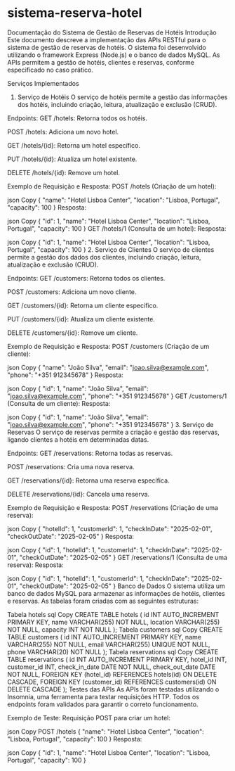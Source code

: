 # sistema-reserva-hotel

Documentação do Sistema de Gestão de Reservas de Hotéis
Introdução
Este documento descreve a implementação das APIs RESTful para o sistema de gestão de reservas de hotéis. O sistema foi desenvolvido utilizando o framework Express (Node.js) e o banco de dados MySQL. As APIs permitem a gestão de hotéis, clientes e reservas, conforme especificado no caso prático.

Serviços Implementados
1. Serviço de Hotéis
O serviço de hotéis permite a gestão das informações dos hotéis, incluindo criação, leitura, atualização e exclusão (CRUD).

Endpoints:
GET /hotels: Retorna todos os hotéis.

POST /hotels: Adiciona um novo hotel.

GET /hotels/{id}: Retorna um hotel específico.

PUT /hotels/{id}: Atualiza um hotel existente.

DELETE /hotels/{id}: Remove um hotel.

Exemplo de Requisição e Resposta:
POST /hotels (Criação de um hotel):

json
Copy
{
  "name": "Hotel Lisboa Center",
  "location": "Lisboa, Portugal",
  "capacity": 100
}
Resposta:

json
Copy
{
  "id": 1,
  "name": "Hotel Lisboa Center",
  "location": "Lisboa, Portugal",
  "capacity": 100
}
GET /hotels/1 (Consulta de um hotel):
Resposta:

json
Copy
{
  "id": 1,
  "name": "Hotel Lisboa Center",
  "location": "Lisboa, Portugal",
  "capacity": 100
}
2. Serviço de Clientes
O serviço de clientes permite a gestão dos dados dos clientes, incluindo criação, leitura, atualização e exclusão (CRUD).

Endpoints:
GET /customers: Retorna todos os clientes.

POST /customers: Adiciona um novo cliente.

GET /customers/{id}: Retorna um cliente específico.

PUT /customers/{id}: Atualiza um cliente existente.

DELETE /customers/{id}: Remove um cliente.

Exemplo de Requisição e Resposta:
POST /customers (Criação de um cliente):

json
Copy
{
  "name": "João Silva",
  "email": "joao.silva@example.com",
  "phone": "+351 912345678"
}
Resposta:

json
Copy
{
  "id": 1,
  "name": "João Silva",
  "email": "joao.silva@example.com",
  "phone": "+351 912345678"
}
GET /customers/1 (Consulta de um cliente):
Resposta:

json
Copy
{
  "id": 1,
  "name": "João Silva",
  "email": "joao.silva@example.com",
  "phone": "+351 912345678"
}
3. Serviço de Reservas
O serviço de reservas permite a criação e gestão das reservas, ligando clientes a hotéis em determinadas datas.

Endpoints:
GET /reservations: Retorna todas as reservas.

POST /reservations: Cria uma nova reserva.

GET /reservations/{id}: Retorna uma reserva específica.

DELETE /reservations/{id}: Cancela uma reserva.

Exemplo de Requisição e Resposta:
POST /reservations (Criação de uma reserva):

json
Copy
{
  "hotelId": 1,
  "customerId": 1,
  "checkInDate": "2025-02-01",
  "checkOutDate": "2025-02-05"
}
Resposta:

json
Copy
{
  "id": 1,
  "hotelId": 1,
  "customerId": 1,
  "checkInDate": "2025-02-01",
  "checkOutDate": "2025-02-05"
}
GET /reservations/1 (Consulta de uma reserva):
Resposta:

json
Copy
{
  "id": 1,
  "hotelId": 1,
  "customerId": 1,
  "checkInDate": "2025-02-01",
  "checkOutDate": "2025-02-05"
}
Banco de Dados
O sistema utiliza um banco de dados MySQL para armazenar as informações de hotéis, clientes e reservas. As tabelas foram criadas com as seguintes estruturas:

Tabela hotels
sql
Copy
CREATE TABLE hotels (
  id INT AUTO_INCREMENT PRIMARY KEY,
  name VARCHAR(255) NOT NULL,
  location VARCHAR(255) NOT NULL,
  capacity INT NOT NULL
);
Tabela customers
sql
Copy
CREATE TABLE customers (
  id INT AUTO_INCREMENT PRIMARY KEY,
  name VARCHAR(255) NOT NULL,
  email VARCHAR(255) UNIQUE NOT NULL,
  phone VARCHAR(20) NOT NULL
);
Tabela reservations
sql
Copy
CREATE TABLE reservations (
  id INT AUTO_INCREMENT PRIMARY KEY,
  hotel_id INT,
  customer_id INT,
  check_in_date DATE NOT NULL,
  check_out_date DATE NOT NULL,
  FOREIGN KEY (hotel_id) REFERENCES hotels(id) ON DELETE CASCADE,
  FOREIGN KEY (customer_id) REFERENCES customers(id) ON DELETE CASCADE
);
Testes das APIs
As APIs foram testadas utilizando o Insomnia, uma ferramenta para testar requisições HTTP. Todos os endpoints foram validados para garantir o correto funcionamento.

Exemplo de Teste:
Requisição POST para criar um hotel:

json
Copy
POST /hotels
{
  "name": "Hotel Lisboa Center",
  "location": "Lisboa, Portugal",
  "capacity": 100
}
Resposta:

json
Copy
{
  "id": 1,
  "name": "Hotel Lisboa Center",
  "location": "Lisboa, Portugal",
  "capacity": 100
}

